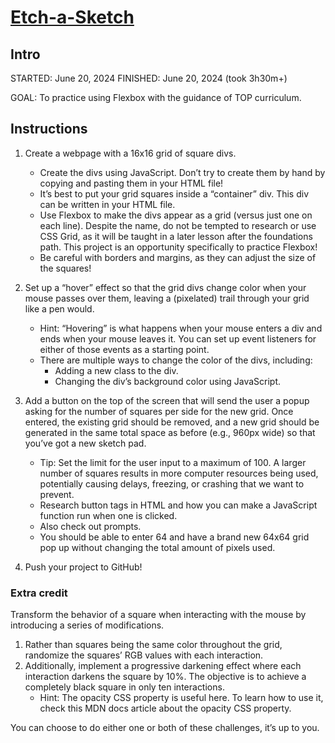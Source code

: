 # [Etch-a-Sketch](https://maemae-b.github.io/Etch-a-Sketch/)

## Intro

STARTED: June 20, 2024
FINISHED: June 20, 2024 (took 3h30m+)

GOAL: To practice using Flexbox with the guidance of TOP curriculum.

## Instructions

1. Create a webpage with a 16x16 grid of square divs.
    - Create the divs using JavaScript. Don’t try to create them by hand by copying and pasting them in your HTML file!
    - It’s best to put your grid squares inside a “container” div. This div can be written in your HTML file.
    - Use Flexbox to make the divs appear as a grid (versus just one on each line). Despite the name, do not be tempted to research or use CSS Grid, as it will be taught in a later lesson after the foundations path. This project is an opportunity specifically to practice Flexbox!
    - Be careful with borders and margins, as they can adjust the size of the squares!

2. Set up a “hover” effect so that the grid divs change color when your mouse passes over them, leaving a (pixelated) trail through your grid like a pen would.
    - Hint: “Hovering” is what happens when your mouse enters a div and ends when your mouse leaves it. You can set up event listeners for either of those events as a starting point.
    - There are multiple ways to change the color of the divs, including:
        - Adding a new class to the div.
        - Changing the div’s background color using JavaScript.

3. Add a button on the top of the screen that will send the user a popup asking for the number of squares per side for the new grid. Once entered, the existing grid should be removed, and a new grid should be generated in the same total space as before (e.g., 960px wide) so that you’ve got a new sketch pad.
    - Tip: Set the limit for the user input to a maximum of 100. A larger number of squares results in more computer resources being used, potentially causing delays, freezing, or crashing that we want to prevent.
    - Research button tags in HTML and how you can make a JavaScript function run when one is clicked.
    - Also check out prompts.
    - You should be able to enter 64 and have a brand new 64x64 grid pop up without changing the total amount of pixels used.

4. Push your project to GitHub!

### Extra credit

Transform the behavior of a square when interacting with the mouse by introducing a series of modifications.

1. Rather than squares being the same color throughout the grid, randomize the squares’ RGB values with each interaction.
2. Additionally, implement a progressive darkening effect where each interaction darkens the square by 10%. The objective is to achieve a completely black square in only ten interactions.
    - Hint: The opacity CSS property is useful here. To learn how to use it, check this MDN docs article about the opacity CSS property.

You can choose to do either one or both of these challenges, it’s up to you.
